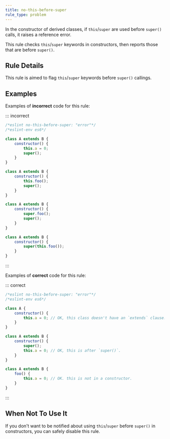 ```yaml
---
title: no-this-before-super
rule_type: problem
---
```




In the constructor of derived classes, if `this`/`super` are used before `super()` calls, it raises a reference error.

This rule checks `this`/`super` keywords in constructors, then reports those that are before `super()`.

## Rule Details

This rule is aimed to flag `this`/`super` keywords before `super()` callings.

## Examples

Examples of **incorrect** code for this rule:

::: incorrect

```js
/*eslint no-this-before-super: "error"*/
/*eslint-env es6*/

class A extends B {
    constructor() {
        this.a = 0;
        super();
    }
}

class A extends B {
    constructor() {
        this.foo();
        super();
    }
}

class A extends B {
    constructor() {
        super.foo();
        super();
    }
}

class A extends B {
    constructor() {
        super(this.foo());
    }
}
```

:::

Examples of **correct** code for this rule:

::: correct

```js
/*eslint no-this-before-super: "error"*/
/*eslint-env es6*/

class A {
    constructor() {
        this.a = 0; // OK, this class doesn't have an `extends` clause.
    }
}

class A extends B {
    constructor() {
        super();
        this.a = 0; // OK, this is after `super()`.
    }
}

class A extends B {
    foo() {
        this.a = 0; // OK. this is not in a constructor.
    }
}
```

:::

## When Not To Use It

If you don't want to be notified about using `this`/`super` before `super()` in constructors, you can safely disable this rule.
